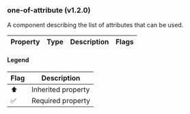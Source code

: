 ### one-of-attribute (v1.2.0)
A component describing the list of attributes that can be used.

| Property | Type | Description | Flags |
|---|---|---|---|


#### Legend

| Flag | Description |
| --- | --- |
| ⬆️ | Inherited property |
| ✅ | Required property |

